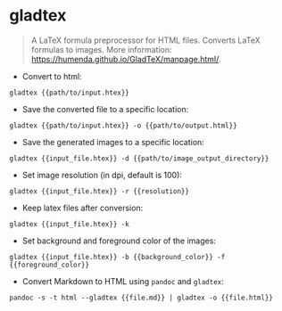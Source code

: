 # gladtex

> A LaTeX formula preprocessor for HTML files. Converts LaTeX formulas to images.
> More information: <https://humenda.github.io/GladTeX/manpage.html/>.

- Convert to html:

`gladtex {{path/to/input.htex}}`

- Save the converted file to a specific location:

`gladtex {{path/to/input.htex}} -o {{path/to/output.html}}`

- Save the generated images to a specific location:

`gladtex {{input_file.htex}} -d {{path/to/image_output_directory}}`

- Set image resolution (in dpi, default is 100):

`gladtex {{input_file.htex}} -r {{resolution}}`

- Keep latex files after conversion:

`gladtex {{input_file.htex}} -k`

- Set background and foreground color of the images:

`gladtex {{input_file.htex}} -b {{background_color}} -f {{foreground_color}}`

- Convert Markdown to HTML using `pandoc` and `gladtex`:

`pandoc -s -t html --gladtex {{file.md}} | gladtex -o {{file.html}}`
